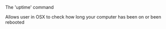 The 'uptime' command

Allows user in OSX to check how long your computer has been on or been rebooted
